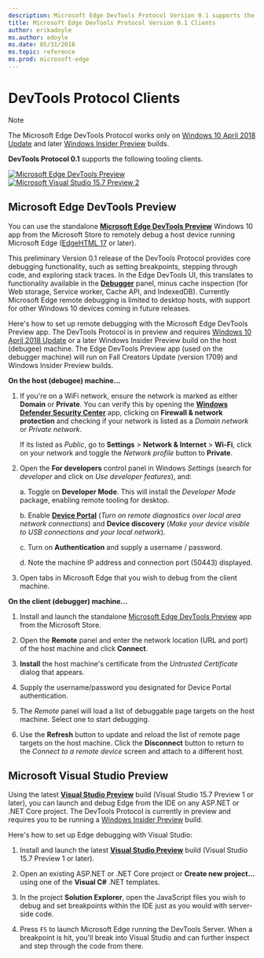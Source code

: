 ```yaml
---
description: Microsoft Edge DevTools Protocol Version 0.1 supports the following tooling clients.
title: Microsoft Edge DevTools Protocol Version 0.1 Clients
author: erikadoyle
ms.author: edoyle
ms.date: 05/31/2018
ms.topic: reference
ms.prod: microsoft-edge
---
```


# DevTools Protocol Clients

> [!NOTE]
> The Microsoft Edge DevTools Protocol works only on [Windows 10 April 2018 Update](https://blogs.windows.com/windowsexperience/2018/04/30/how-to-get-the-windows-10-april-2018-update/#5VXkQMU41CJzZPER.97) and later [Windows Insider Preview](https://insider.windows.com/en-us/getting-started/) builds.

**DevTools Protocol 0.1** supports the following tooling clients.

[![Microsoft Edge DevTools Preview](../media/microsoft-edge-devtools.png)](#microsoft-edge-devtools-preview) [![Microsoft Visual Studio 15.7 Preview 2](../media/visual-studio-2017.png)](#microsoft-visual-studio-preview)

## Microsoft Edge DevTools Preview

You can use the standalone [**Microsoft Edge DevTools Preview**](https://www.microsoft.com/en-us/store/p/microsoft-edge-devtools-preview/9mzbfrmz0mnj?activetab=pivot%3aoverviewtab) Windows 10 app from the Microsoft Store to remotely debug a host device running Microsoft Edge ([EdgeHTML 17](../../dev-guide.md) or later).

This preliminary Version 0.1 release of the DevTools Protocol provides core debugging functionality, such as setting breakpoints, stepping through code, and exploring stack traces. In the Edge DevTools UI, this translates to functionality available in the [**Debugger**](../../devtools-guide/debugger.md) panel, minus cache inspection (for Web storage, Service worker, Cache API, and IndexedDB). Currently Microsoft Edge remote debugging is limited to desktop hosts, with support for other Windows 10 devices coming in future releases.

Here's how to set up remote debugging with the Microsoft Edge DevTools Preview app. The DevTools Protocol is in preview and requires [Windows 10 April 2018 Update](https://blogs.windows.com/windowsexperience/2018/04/30/how-to-get-the-windows-10-april-2018-update/#5VXkQMU41CJzZPER.97) or a later Windows Insider Preview build on the host (debugee) machine. The Edge DevTools Preview app (used on the debugger machine) will run on Fall Creators Update (version 1709) and Windows Insider Preview builds.

**On the host (debugee) machine...**

1. If you're on a WiFi network, ensure the network is marked as either **Domain** or **Private**. You can verify this by opening the [**Windows Defender Security Center**](https://docs.microsoft.com/en-us/windows/security/threat-protection/windows-defender-security-center/windows-defender-security-center) app, clicking on **Firewall & network protection** and checking if your network is listed as a *Domain network* or *Private network*. 

    If its listed as *Public*, go to **Settings** > **Network & Internet** > **Wi-Fi**, click on your network and toggle the *Network profile* button to **Private**.

2. Open the **For developers** control panel in Windows *Settings* (search for *developer* and click on *Use developer features*), and: 

    a. Toggle on **Developer Mode**. This will install the *Developer Mode* package, enabling remote tooling for desktop.

    b. Enable [**Device Portal**](https://docs.microsoft.com/en-us/windows/uwp/debug-test-perf/device-portal) (*Turn on remote diagnostics over local area network connections*) and **Device discovery** (*Make your device visible to USB connections and your local network*).

    c. Turn on **Authentication** and supply a username / password.

    d. Note the machine IP address and connection port (50443) displayed.

3. Open tabs in Microsoft Edge that you wish to debug from the client machine.

**On the client (debugger) machine...**

1.  Install and launch the standalone [Microsoft Edge DevTools Preview](https://www.microsoft.com/en-us/store/p/microsoft-edge-devtools-preview/9mzbfrmz0mnj?activetab=pivot%3aoverviewtab) app from the Microsoft Store.

2. Open the **Remote** panel and enter the network location (URL and port) of the host machine and click **Connect**.

3. **Install** the host machine's certificate from the *Untrusted Certificate* dialog that appears.

4. Supply the username/password you designated for Device Portal authentication.

5. The *Remote* panel will load a list of debuggable page targets on the host machine. Select one to start debugging.

6. Use the **Refresh** button to update and reload the list of remote page targets on the host machine. Click the **Disconnect** button to return to the *Connect to a remote device* screen and attach to a different host.

## Microsoft Visual Studio Preview

Using the latest [**Visual Studio Preview**](https://www.visualstudio.com/vs/preview/) build (Visual Studio 15.7 Preview 1 or later), you can launch and debug Edge from the IDE on any ASP.NET or .NET Core project. The DevTools Protocol is currently in preview and requires you to be running a [Windows Insider Preview](https://insider.windows.com/en-us/getting-started/) build.

Here's how to set up Edge debugging with Visual Studio:

1.  Install and launch the latest [**Visual Studio Preview**](https://www.visualstudio.com/vs/preview/) build (Visual Studio 15.7 Preview 1 or later).

2. Open an existing ASP.NET or .NET Core project or **Create new project...** using one of the **Visual C#** .NET templates.

3. In the project **Solution Explorer**, open the JavaScript files you wish to debug and set breakpoints within the IDE just as you would with server-side code.

4. Press `F5` to launch Microsoft Edge running the DevTools Server. When a breakpoint is hit, you'll break into Visual Studio and can further inspect and step through the code from there.

